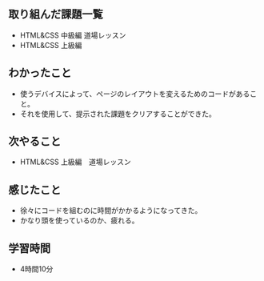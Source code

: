 ## 取り組んだ課題一覧
- HTML&CSS 中級編 道場レッスン
- HTML&CSS 上級編
## わかったこと
- 使うデバイスによって、ページのレイアウトを変えるためのコードがあること。
- それを使用して、提示された課題をクリアすることができた。
## 次やること
- HTML&CSS 上級編　道場レッスン
## 感じたこと
- 徐々にコードを組むのに時間がかかるようになってきた。
- かなり頭を使っているのか、疲れる。
## 学習時間
- 4時間10分
